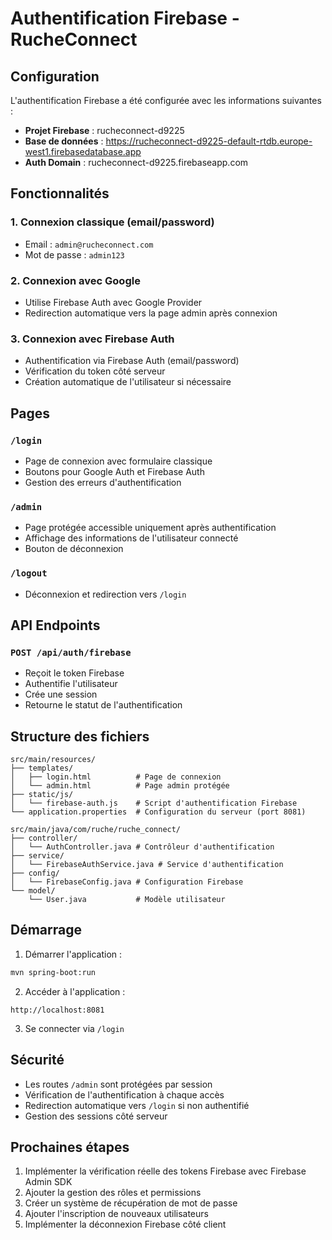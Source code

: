 # Authentification Firebase - RucheConnect

## Configuration

L'authentification Firebase a été configurée avec les informations suivantes :

- **Projet Firebase** : rucheconnect-d9225
- **Base de données** : https://rucheconnect-d9225-default-rtdb.europe-west1.firebasedatabase.app
- **Auth Domain** : rucheconnect-d9225.firebaseapp.com

## Fonctionnalités

### 1. Connexion classique (email/password)
- Email : `admin@rucheconnect.com`
- Mot de passe : `admin123`

### 2. Connexion avec Google
- Utilise Firebase Auth avec Google Provider
- Redirection automatique vers la page admin après connexion

### 3. Connexion avec Firebase Auth
- Authentification via Firebase Auth (email/password)
- Vérification du token côté serveur
- Création automatique de l'utilisateur si nécessaire

## Pages

### `/login`
- Page de connexion avec formulaire classique
- Boutons pour Google Auth et Firebase Auth
- Gestion des erreurs d'authentification

### `/admin`
- Page protégée accessible uniquement après authentification
- Affichage des informations de l'utilisateur connecté
- Bouton de déconnexion

### `/logout`
- Déconnexion et redirection vers `/login`

## API Endpoints

### `POST /api/auth/firebase`
- Reçoit le token Firebase
- Authentifie l'utilisateur
- Crée une session
- Retourne le statut de l'authentification

## Structure des fichiers

```
src/main/resources/
├── templates/
│   ├── login.html          # Page de connexion
│   └── admin.html          # Page admin protégée
├── static/js/
│   └── firebase-auth.js    # Script d'authentification Firebase
└── application.properties  # Configuration du serveur (port 8081)

src/main/java/com/ruche/ruche_connect/
├── controller/
│   └── AuthController.java # Contrôleur d'authentification
├── service/
│   └── FirebaseAuthService.java # Service d'authentification
├── config/
│   └── FirebaseConfig.java # Configuration Firebase
└── model/
    └── User.java           # Modèle utilisateur
```

## Démarrage

1. Démarrer l'application :
```bash
mvn spring-boot:run
```

2. Accéder à l'application :
```
http://localhost:8081
```

3. Se connecter via `/login`

## Sécurité

- Les routes `/admin` sont protégées par session
- Vérification de l'authentification à chaque accès
- Redirection automatique vers `/login` si non authentifié
- Gestion des sessions côté serveur

## Prochaines étapes

1. Implémenter la vérification réelle des tokens Firebase avec Firebase Admin SDK
2. Ajouter la gestion des rôles et permissions
3. Créer un système de récupération de mot de passe
4. Ajouter l'inscription de nouveaux utilisateurs
5. Implémenter la déconnexion Firebase côté client 